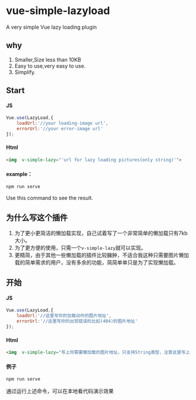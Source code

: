 # vue-simple-lazyload

A very simple Vue lazy loading plugin

## why

1. Smaller,Size less than 10KB
2. Easy to use,very easy to use.
3. Simplify.

## Start

#### JS

```javascript
Vue.use(LazyLoad,{
    loadUrl:'//your loading-image url',
    errorUrl:'//your error-image url'
});
```

#### Html

```html
<img  v-simple-lazy="'url for lazy loading pictures(only string)'">
```

#### example：

```javascript
npm run serve
```

Use this command to see the result.




## 为什么写这个插件

1. 为了更小更简洁的懒加载实现，自己试着写了一个非常简单的懒加载只有7kb大小。
2. 为了更方便的使用，只需一个`v-simple-lazy`就可以实现。
3. 更精简，由于其他一些懒加载的插件比较臃肿，不适合我这种只需要图片懒加载的简单需求的用户，没有多余的功能，简简单单只是为了实现懒加载。

## 开始

#### JS

```javascript
Vue.use(LazyLoad,{
    loadUrl:'//这里写你的加载动作的图片地址',
    errorUrl:'//这里写你的出现错误的比如(404)的图片地址'
});
```

#### Html

```html
<img  v-simple-lazy="写上你需要懒加载的图片地址，只支持String类型，注意这里写上''（单引号）">
```

#### 例子

```javascript
npm run serve
```

通过运行上述命令，可以在本地看代码演示效果
